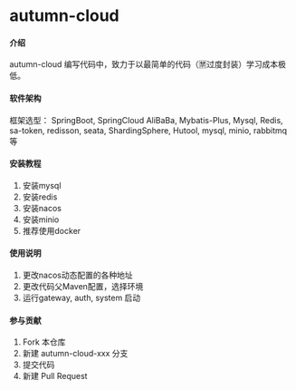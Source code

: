 # autumn-cloud

#### 介绍
autumn-cloud 编写代码中，致力于以最简单的代码（🈲过度封装）学习成本极低。

#### 软件架构
框架选型：
SpringBoot, SpringCloud AliBaBa, Mybatis-Plus, Mysql, Redis, sa-token, redisson, seata, ShardingSphere, Hutool, mysql, minio, rabbitmq 等

#### 安装教程

1.  安装mysql
2.  安装redis
3.  安装nacos
3.  安装minio
4.  推荐使用docker

#### 使用说明

1.  更改nacos动态配置的各种地址
2.  更改代码父Maven配置，选择环境
3.  运行gateway, auth, system 启动

#### 参与贡献

1.  Fork 本仓库
2.  新建 autumn-cloud-xxx 分支
3.  提交代码
4.  新建 Pull Request
